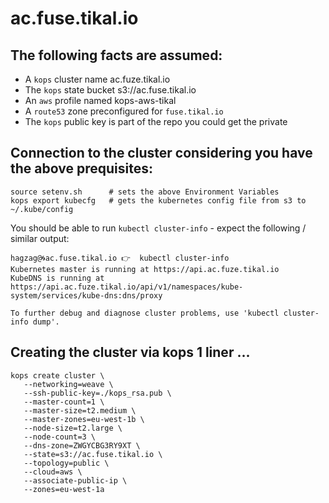 ac.fuse.tikal.io
================


## The following facts are assumed:

* A `kops` cluster name ac.fuze.tikal.io
* The `kops` state bucket  s3://ac.fuse.tikal.io
* An `aws` profile named kops-aws-tikal
* A `route53` zone preconfigured for `fuse.tikal.io`
* The `kops` public key is part of the repo you could get the private

## Connection to the cluster considering you have the above prequisites:

```
source setenv.sh      # sets the above Environment Variables
kops export kubecfg   # gets the kubernetes config file from s3 to ~/.kube/config
```
You should be able to run `kubectl cluster-info` - expect the following / similar output:

```
hagzag@🌀ac.fuse.tikal.io 👉  kubectl cluster-info
Kubernetes master is running at https://api.ac.fuze.tikal.io
KubeDNS is running at https://api.ac.fuze.tikal.io/api/v1/namespaces/kube-system/services/kube-dns:dns/proxy

To further debug and diagnose cluster problems, use 'kubectl cluster-info dump'.
```

## Creating the cluster via kops 1 liner ...

```
kops create cluster \
   --networking=weave \
   --ssh-public-key=./kops_rsa.pub \
   --master-count=1 \
   --master-size=t2.medium \
   --master-zones=eu-west-1b \
   --node-size=t2.large \
   --node-count=3 \
   --dns-zone=ZWGYCBG3RY9XT \
   --state=s3://ac.fuse.tikal.io \
   --topology=public \
   --cloud=aws \
   --associate-public-ip \
   --zones=eu-west-1a
```
